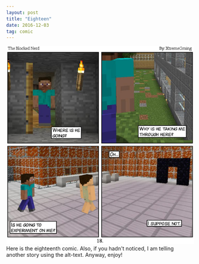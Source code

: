 ```yaml
---
layout: post
title: "Eighteen"
date: 2016-12-03
tag: comic
---
```

<img src="/comics/comic18.png" alt="My legs felt weak. They could barely hold my weight." class="inline" />
<br>
Here is the eighteenth comic. Also, if you hadn't noticed, I am telling another story using the alt-text. Anyway, enjoy!
